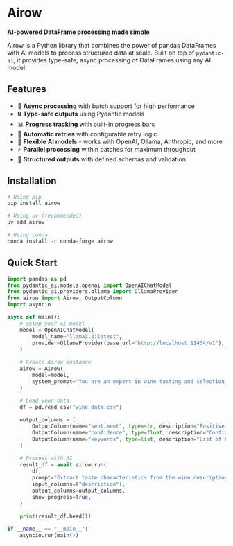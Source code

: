 # Airow

**AI-powered DataFrame processing made simple**

Airow is a Python library that combines the power of pandas DataFrames with AI models to process structured data at scale. Built on top of `pydantic-ai`, it provides type-safe, async processing of DataFrames using any AI model.

## Features

- 🚀 **Async processing** with batch support for high performance
- 🔒 **Type-safe outputs** using Pydantic models
- 📊 **Progress tracking** with built-in progress bars
- 🔄 **Automatic retries** with configurable retry logic
- 🤖 **Flexible AI models** - works with OpenAI, Ollama, Anthropic, and more
- ⚡ **Parallel processing** within batches for maximum throughput
- 📝 **Structured outputs** with defined schemas and validation

## Installation

```bash
# Using pip
pip install airow

# Using uv (recommended)
uv add airow

# Using conda
conda install -c conda-forge airow
```

## Quick Start

```python
import pandas as pd
from pydantic_ai.models.openai import OpenAIChatModel
from pydantic_ai.providers.ollama import OllamaProvider
from airow import Airow, OutputColumn
import asyncio

async def main():
    # Setup your AI model
    model = OpenAIChatModel(
        model_name="llama3.2:latest",
        provider=OllamaProvider(base_url="http://localhost:11434/v1"),
    )
    
    # Create Airow instance
    airow = Airow(
        model=model,
        system_prompt="You are an expert in wine tasting and selection.",
    )
    
    # Load your data
    df = pd.read_csv("wine_data.csv")

    output_columns = [
        OutputColumn(name="sentiment", type=str, description="Positive, negative, or neutral sentiment"),
        OutputColumn(name="confidence", type=float, description="Confidence score between 0 and 1"),
        OutputColumn(name="keywords", type=list, description="List of key terms extracted"),
    ]
    
    # Process with AI
    result_df = await airow.run(
        df,
        prompt="Extract taste characteristics from the wine description",
        input_columns=["description"],
        output_columns=output_columns,
        show_progress=True,
    )
    
    print(result_df.head())

if __name__ == "__main__":
    asyncio.run(main())
```
